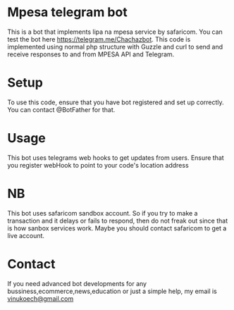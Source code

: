 # Mpesa telegram bot
This is a bot that implements lipa na mpesa service by safaricom. You can test the bot here https://telegram.me/Chachazbot. This code is implemented using normal php structure with Guzzle and curl to send and receive responses to and from MPESA API and Telegram.
# Setup
To use this code, ensure that you have bot registered and set up correctly. You can contact @BotFather for that.
# Usage
This bot uses telegrams web hooks to get updates from users. Ensure that you register webHook to point to your code's location address
# NB
This bot uses safaricom sandbox account. So if you try to make a transaction and it delays or fails to respond, then do not freak out since that is how sanbox services work. Maybe you should contact safaricom to get a live account.
# Contact
If you need advanced bot developments for any bussiness,ecommerce,news,education or just a simple help, my email is vinukoech@gmail.com
